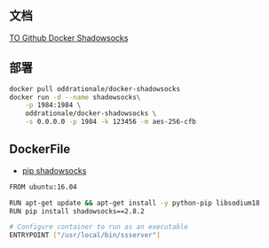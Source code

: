 ## 文档
[TO Github Docker Shadowsocks](https://github.com/oddrationale/docker-shadowsocks)


## 部署
```sh
docker pull oddrationale/docker-shadowsocks
docker run -d --name shadowsocks\
    -p 1984:1984 \
    oddrationale/docker-shadowsocks \
    -s 0.0.0.0 -p 1984 -k 123456 -m aes-256-cfb
```



## DockerFile
- [pip shadowsocks](https://pypi.org/project/shadowsocks/)
```sh
FROM ubuntu:16.04

RUN apt-get update && apt-get install -y python-pip libsodium18
RUN pip install shadowsocks==2.8.2

# Configure container to run as an executable
ENTRYPOINT ["/usr/local/bin/ssserver"]
```